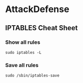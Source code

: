 # AttackDefense

## IPTABLES Cheat Sheet

### Show all rules

```
sudo iptables -L
```
### Save all rules

```
sudo /sbin/iptables-save
```

